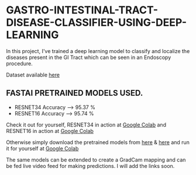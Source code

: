 # GASTRO-INTESTINAL-TRACT-DISEASE-CLASSIFIER-USING-DEEP-LEARNING
In this project, I've trained a deep learning model to classify and localize the diseases present in the GI Tract which can be seen in an Endoscopy procedure.

Dataset available [here](https://datasets.simula.no/kvasir/)

## FASTAI PRETRAINED MODELS USED.
- RESNET34 Accuracy --> 95.37 %
- RESNET16 Accuracy --> 95.74 %

Check it out for yourself, RESNET34 in action at [Google Colab](https://colab.research.google.com/github/bala-codes/GASTRO-INTESTINAL-TRACT-DISEASE-CLASSIFIER-USING-DEEP-LEARNING/blob/master/codes%20(FASTAI)/ENDOSCOPY%20GI%20FASTAI%20RESNET34.ipynb) and RESNET16 in action at [Google Colab](https://colab.research.google.com/github/bala-codes/GASTRO-INTESTINAL-TRACT-DISEASE-CLASSIFIER-USING-DEEP-LEARNING/blob/master/codes%20(FASTAI)/ENDOSCOPY%20GI%20FASTAI%20RESNET16.ipynb)

Otherwise simply download the pretrained models from [here](https://drive.google.com/file/d/1v6PnIHvd5bme0saP5yFZBdwUzaYfDrkr/view?usp=sharing) & [here](https://drive.google.com/file/d/1NwVBmYjHN9e-UWbNXT8N890L94WZXvAe/view?usp=sharing) and run it for yourself at [Google Colab](https://colab.research.google.com/github/bala-codes/GASTRO-INTESTINAL-TRACT-DISEASE-CLASSIFIER-USING-DEEP-LEARNING/blob/master/codes%20(FASTAI)/FINAL%20ENDOSCOPY%20GI%20FASTAI%20SINGLE%20INPUT%20PREDICTION.ipynb)

The same models can be extended to create a GradCam mapping and can be fed live video feed for making predictions. I will add the links soon.


